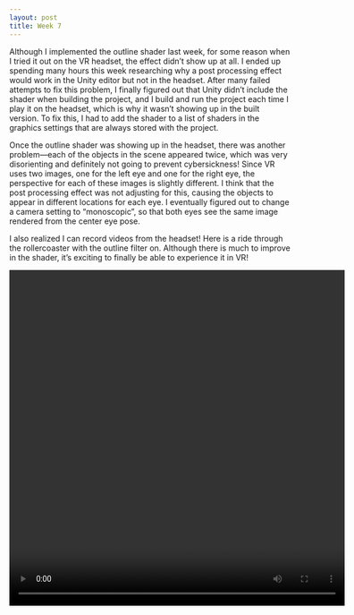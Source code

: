 ```yaml
---
layout: post
title: Week 7
---
```


Although I implemented the outline shader last week, for some reason when I tried it out on the VR headset, the effect didn’t show up at all. I ended up spending many hours this week researching why a post processing effect would work in the Unity editor but not in the headset. After many failed attempts to fix this problem, I finally figured out that Unity didn’t include the shader when building the project, and I build and run the project each time I play it on the headset, which is why it wasn’t showing up in the built version. To fix this, I had to add the shader to a list of shaders in the graphics settings that are always stored with the project.

Once the outline shader was showing up in the headset, there was another problem—each of the objects in the scene appeared twice, which was very disorienting and definitely not going to prevent cybersickness! Since VR uses two images, one for the left eye and one for the right eye, the perspective for each of these images is slightly different. I think that the post processing effect was not adjusting for this, causing the objects to appear in different locations for each eye. I eventually figured out to change a camera setting to “monoscopic”, so that both eyes see the same image rendered from the center eye pose. 

I also realized I can record videos from the headset! Here is a ride through the rollercoaster with the outline filter on. Although there is much to improve in the shader, it’s exciting to finally be able to experience it in VR!

<video width="600" height="600" controls>
  <source type="video/mp4" src="https://user-images.githubusercontent.com/48161551/125143264-230cad80-e0e8-11eb-849a-2793b6da7350.mp4">
</video>
